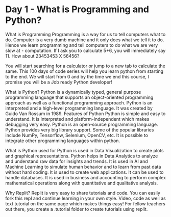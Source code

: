 # Day 1 - What is Programming and Python?
What is Programming
Programming is a way for us to tell computers what to do. Computer is a very dumb machine and it only does what we tell it to do. Hence we learn programming and tell computers to do what we are very slow at - computation. If I ask you to calculate 5+6, you will immediately say 11. How about 23453453 X 56456?

You will start searching for a calculator or jump to a new tab to calculate the same. This 100 days of code series will help you learn python from starting to the end. We will start from 0 and by the time we end this course, I promise you will be a Job ready Python developer!

What is Python?
Python is a dynamically typed, general purpose programming language that supports an object-oriented programming approach as well as a functional programming approach.
Python is an interpreted and a high-level programming language.
It was created by Guido Van Rossum in 1989.
Features of Python
Python is simple and easy to understand.
It is Interpreted and platform-independent which makes debugging very easy.
Python is an open-source programming language.
Python provides very big library support. Some of the popular libraries include NumPy, Tensorflow, Selenium, OpenCV, etc.
It is possible to integrate other programming languages within python.


What is Python used for
Python is used in Data Visualization to create plots and graphical representations.
Python helps in Data Analytics to analyze and understand raw data for insights and trends.
It is used in AI and Machine Learning to simulate human behavior and to learn from past data without hard coding.
It is used to create web applications.
It can be used to handle databases.
It is used in business and accounting to perform complex mathematical operations along with quantitative and qualitative analysis.

Why Replit?
Replit is very easy to share tutorials and code.
You can easily fork this repl and continue learning in your own style. Video, code as well as text tutorial on the same page which makes things easy!
For fellow teachers out there, you create a .tutorial folder to create tutorials using replit.
